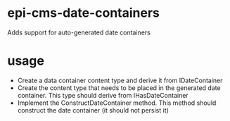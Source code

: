 # epi-cms-date-containers
Adds support for auto-generated date containers

# usage
* Create a data container content type and derive it from IDateContainer
* Create the content type that needs to be placed in the generated date container. This type should derive from IHasDateContainer
* Implement the ConstructDateContainer method. This method should construct the date container (it should not persist it)
